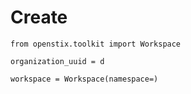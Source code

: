 # Create

```pyhon
from openstix.toolkit import Workspace

organization_uuid = d

workspace = Workspace(namespace=)
```
